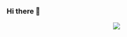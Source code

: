 ### Hi there 👋

<div align="center">
  <p>
    <img src="https://source.unsplash.com/collection/9749465/1600x900">
  </p>
</div>
